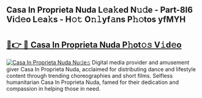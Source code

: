 ## Casa In Proprieta Nuda L𝚎a𝚔ed N𝚞𝚍e - Part-8I6 Vi𝚍𝚎o L𝚎a𝚔s - H𝚘𝚝 O𝚗𝚕yf𝚊ns P𝚑𝚘tos yfMYH

# <h2><a href="http://kf650ue.oniu.top/?m=Casa+In+Proprieta+Nuda">🔗👉 🔴 Casa In Proprieta Nuda P𝚑ot𝚘𝚜 V𝚒d𝚎o</a></h2>

[![Casa In Proprieta Nuda Nu𝚍e𝚜](https://i.imgur.com/0qMVB7G.gif)](http://kf650ue.oniu.top/?m=Casa+In+Proprieta+Nuda)
Digital media provider and amusement giver Casa In Proprieta Nuda, acclaimed for distributing dance and lifestyle content through trending choreographies and short films. Selfless humanitarian Casa In Proprieta Nuda, famed for their dedication and compassion in helping those in need.  
